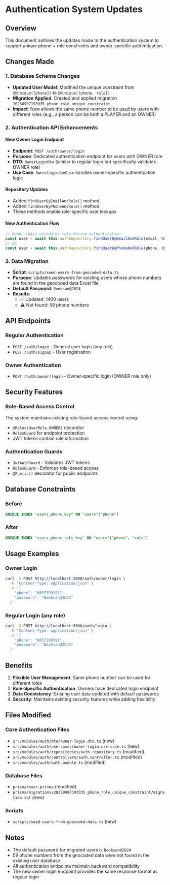 # Authentication System Updates

## Overview
This document outlines the updates made to the authentication system to support unique phone + role constraints and owner-specific authentication.

## Changes Made

### 1. Database Schema Changes
- **Updated User Model**: Modified the unique constraint from `@@unique([phone])` to `@@unique([phone, role])`
- **Migration Applied**: Created and applied migration `20250907193335_phone_role_unique_constraint`
- **Impact**: Now allows the same phone number to be used by users with different roles (e.g., a person can be both a PLAYER and an OWNER)

### 2. Authentication API Enhancements

#### New Owner Login Endpoint
- **Endpoint**: `POST /auth/owner/login`
- **Purpose**: Dedicated authentication endpoint for users with OWNER role
- **DTO**: `OwnerLoginDto` (similar to regular login but specifically validates OWNER role)
- **Use Case**: `OwnerLoginUseCase` handles owner-specific authentication logic

#### Repository Updates
- Added `findUserByEmailAndRole()` method
- Added `findUserByPhoneAndRole()` method
- These methods enable role-specific user lookups

#### New Authentication Flow
```typescript
// Owner login validates role during authentication
const user = await this.authRepository.findUserByEmailAndRole(email, UserRole.OWNER);
// OR
const user = await this.authRepository.findUserByPhoneAndRole(phone, UserRole.OWNER);
```

### 3. Data Migration
- **Script**: `scripts/seed-users-from-geocoded-data.ts`
- **Purpose**: Updates passwords for existing users whose phone numbers are found in the geocoded data Excel file
- **Default Password**: `Booksan@2024`
- **Results**: 
  - ✅ Updated: 1400 users
  - ⚠️ Not found: 59 phone numbers

## API Endpoints

### Regular Authentication
- `POST /auth/login` - General user login (any role)
- `POST /auth/signup` - User registration

### Owner Authentication
- `POST /auth/owner/login` - Owner-specific login (OWNER role only)

## Security Features

### Role-Based Access Control
The system maintains existing role-based access control using:
- `@Roles(UserRole.OWNER)` decorator
- `RolesGuard` for endpoint protection
- JWT tokens contain role information

### Authentication Guards
- `JwtAuthGuard` - Validates JWT tokens
- `RolesGuard` - Enforces role-based access
- `@Public()` decorator for public endpoints

## Database Constraints

### Before
```sql
UNIQUE INDEX "users_phone_key" ON "users"("phone")
```

### After
```sql
UNIQUE INDEX "users_phone_role_key" ON "users"("phone", "role")
```

## Usage Examples

### Owner Login
```bash
curl -X POST http://localhost:3000/auth/owner/login \
  -H "Content-Type: application/json" \
  -d '{
    "phone": "0837199191",
    "password": "Booksan@2024"
  }'
```

### Regular Login (any role)
```bash
curl -X POST http://localhost:3000/auth/login \
  -H "Content-Type: application/json" \
  -d '{
    "phone": "0837199191", 
    "password": "Booksan@2024"
  }'
```

## Benefits

1. **Flexible User Management**: Same phone number can be used for different roles
2. **Role-Specific Authentication**: Owners have dedicated login endpoint
3. **Data Consistency**: Existing user data updated with default passwords
4. **Security**: Maintains existing security features while adding flexibility

## Files Modified

### Core Authentication Files
- `src/modules/auth/dto/owner-login.dto.ts` (new)
- `src/modules/auth/use-cases/owner-login.use-case.ts` (new)
- `src/modules/auth/repositories/auth.repository.ts` (modified)
- `src/modules/auth/controllers/auth.controller.ts` (modified)
- `src/modules/auth/auth.module.ts` (modified)

### Database Files
- `prisma/user.prisma` (modified)
- `prisma/migrations/20250907193335_phone_role_unique_constraint/migration.sql` (new)

### Scripts
- `scripts/seed-users-from-geocoded-data.ts` (new)

## Notes

- The default password for migrated users is `Booksan@2024`
- 59 phone numbers from the geocoded data were not found in the existing user database
- All authentication endpoints maintain backward compatibility
- The new owner login endpoint provides the same response format as regular login
